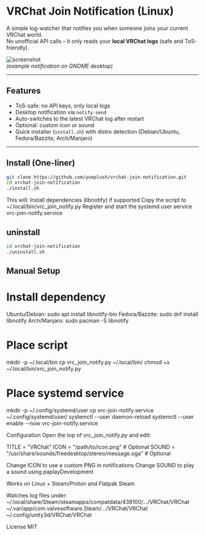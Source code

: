 # VRChat Join Notification (Linux)

A simple log-watcher that notifies you when someone joins your current VRChat world.  
No unofficial API calls – it only reads your **local VRChat logs** (safe and ToS-friendly).

![screenshot](https://user-images.githubusercontent.com/xxx/notification-example.png)  
*(example notification on GNOME desktop)*

---

## Features
- ToS-safe: no API keys, only local logs
- Desktop notification via `notify-send`
- Auto-switches to the latest VRChat log after restart
- Optional: custom icon or sound
- Quick installer (`install.sh`) with distro detection (Debian/Ubuntu, Fedora/Bazzite, Arch/Manjaro)

---

## Install (One-liner)

```bash
git clone https://github.com/yueplush/vrchat-join-notification.git
cd vrchat-join-notification
./install.sh
```

This will:
Install dependencies (libnotify) if supported
Copy the script to ~/.local/bin/vrc_join_notify.py
Register and start the systemd user service vrc-join-notify.service

## uninstall

```bash
cd vrchat-join-notification
./uninstall.sh
```

## Manual Setup

# Install dependency
Ubuntu/Debian: sudo apt install libnotify-bin
Fedora/Bazzite: sudo dnf install libnotify
Arch/Manjaro: sudo pacman -S libnotify

# Place script
mkdir -p ~/.local/bin
cp vrc_join_notify.py ~/.local/bin/
chmod +x ~/.local/bin/vrc_join_notify.py

# Place systemd service
mkdir -p ~/.config/systemd/user
cp vrc-join-notify.service ~/.config/systemd/user/
systemctl --user daemon-reload
systemctl --user enable --now vrc-join-notify.service

Configuration
Open the top of vrc_join_notify.py and edit:

TITLE = "VRChat"
ICON = "/path/to/icon.png"   # Optional
SOUND = "/usr/share/sounds/freedesktop/stereo/message.oga"  # Optional

Change ICON to use a custom PNG in notifications
Change SOUND to play a sound using paplayDevelopment

Works on Linux + Steam/Proton and Flatpak Steam

Watches log files under:
~/.local/share/Steam/steamapps/compatdata/438100/.../VRChat/VRChat
~/.var/app/com.valvesoftware.Steam/.../VRChat/VRChat
~/.config/unity3d/VRChat/VRChat

License
MIT




